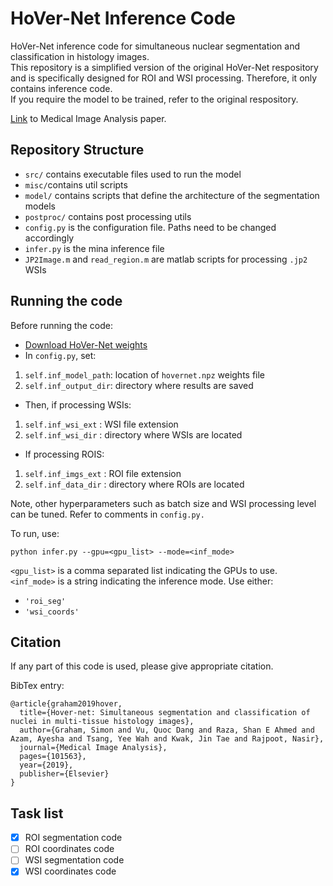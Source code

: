 # HoVer-Net Inference Code

HoVer-Net inference code for simultaneous nuclear segmentation and classification in histology images. <br />
This repository is a simplified version of the original HoVer-Net respository and is specifically designed for ROI and WSI processing. Therefore, it only contains inference code. <br />
If you require the model to be trained, refer to the original respository.

[Link](https://www.sciencedirect.com/science/article/abs/pii/S1361841519301045?via%3Dihub) to Medical Image Analysis paper. 

## Repository Structure

- `src/` contains executable files used to run the model
- `misc/`contains util scripts
- `model/` contains scripts that define the architecture of the segmentation models
- `postproc/` contains post processing utils
- `config.py` is the configuration file. Paths need to be changed accordingly
- `infer.py` is the mina inference file
- `JP2Image.m` and `read_region.m` are matlab scripts for processing `.jp2` WSIs


## Running the code

Before running the code:
+ [Download HoVer-Net weights](https://drive.google.com/file/d/1k1GSsQkFkSjYY0eXi2Kx7Hlj8AGrhOOP/view?usp=sharing)
+ In `config.py`, set: 
1. `self.inf_model_path`: location of `hovernet.npz` weights file
2. `self.inf_output_dir`: directory where results are saved
+ Then, if processing WSIs:
1. `self.inf_wsi_ext` : WSI file extension 
2. `self.inf_wsi_dir` : directory where WSIs are located
+ If processing ROIS:
1. `self.inf_imgs_ext` : ROI file extension
2. `self.inf_data_dir` : directory where ROIs are located

Note, other hyperparameters such as batch size and WSI processing level can be tuned. Refer to comments in `config.py.` <br />

To run, use: <br />

`python infer.py --gpu=<gpu_list> --mode=<inf_mode>` <br />

`<gpu_list>` is a comma separated list indicating the GPUs to use. <br />
`<inf_mode>` is a string indicating the inference mode. Use either:

- `'roi_seg'`
- `'wsi_coords'`

## Citation 

If any part of this code is used, please give appropriate citation. <br />

BibTex entry: <br />
```
@article{graham2019hover,
  title={Hover-net: Simultaneous segmentation and classification of nuclei in multi-tissue histology images},
  author={Graham, Simon and Vu, Quoc Dang and Raza, Shan E Ahmed and Azam, Ayesha and Tsang, Yee Wah and Kwak, Jin Tae and Rajpoot, Nasir},
  journal={Medical Image Analysis},
  pages={101563},
  year={2019},
  publisher={Elsevier}
}
```

## Task list

- [x] ROI segmentation code
- [ ] ROI coordinates code
- [ ] WSI segmentation code
- [x] WSI coordinates code